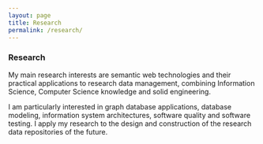 ```yaml
---
layout: page
title: Research
permalink: /research/
---
```


### Research

My main research interests are semantic web technologies and their practical applications
to research data management, combining Information Science, Computer Science knowledge and solid engineering.

I am particularly interested in graph database applications, database modeling, information
system architectures, software quality and software testing. I apply my research to the design and construction of
the research data repositories of the future.


<!--

This is the base Jekyll theme. You can find out more info about customizing your Jekyll theme, as well as basic Jekyll usage documentation at [jekyllrb.com](https://jekyllrb.com/)

You can find the source code for Minima at GitHub:
[jekyll][jekyll-organization] /
[minima](https://github.com/jekyll/minima)

You can find the source code for Jekyll at GitHub:
[jekyll][jekyll-organization] /
[jekyll](https://github.com/jekyll/jekyll)


[jekyll-organization]: https://github.com/jekyll

-->
